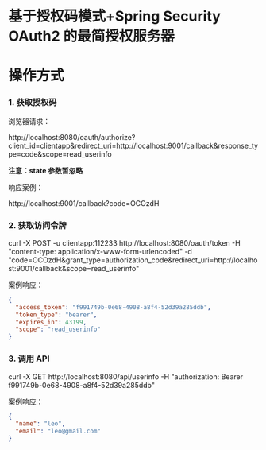 # 基于授权码模式+Spring Security OAuth2 的最简授权服务器

# 操作方式

### 1. 获取授权码

浏览器请求：

http://localhost:8080/oauth/authorize?client_id=clientapp&redirect_uri=http://localhost:9001/callback&response_type=code&scope=read_userinfo

**注意：state 参数暂忽略**

响应案例：

http://localhost:9001/callback?code=OCOzdH

### 2. 获取访问令牌

curl -X POST -u clientapp:112233 http://localhost:8080/oauth/token -H
"content-type: application/x-www-form-urlencoded" -d
"code=OCOzdH&grant_type=authorization_code&redirect_uri=http://localhost:9001/callback&scope=read_userinfo"

案例响应：

```json
{
  "access_token": "f991749b-0e68-4908-a8f4-52d39a285ddb",
  "token_type": "bearer",
  "expires_in": 43199,
  "scope": "read_userinfo"
}
```

### 3. 调用 API

curl -X GET http://localhost:8080/api/userinfo -H "authorization: Bearer f991749b-0e68-4908-a8f4-52d39a285ddb"

案例响应：

```json
{
  "name": "leo",
  "email": "leo@gmail.com"
}
```
